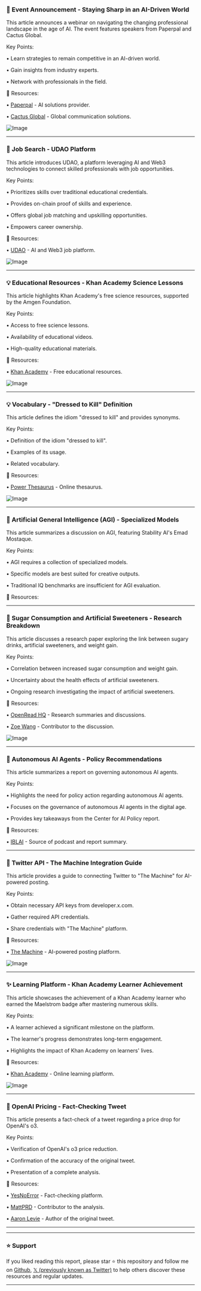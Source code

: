 ### 🤖  Event Announcement - Staying Sharp in an AI-Driven World

This article announces a webinar on navigating the changing professional landscape in the age of AI.  The event features speakers from Paperpal and Cactus Global.

Key Points:

• Learn strategies to remain competitive in an AI-driven world.


• Gain insights from industry experts.


• Network with professionals in the field.


🔗 Resources:

• [Paperpal](https://x.com/teampaperpal) - AI solutions provider.


• [Cactus Global](https://x.com/Cactusglobal) - Global communication solutions.


![Image](https://pbs.twimg.com/media/GtuMfepWEAAkR5p?format=jpg&name=small)


---

### 🚀 Job Search - UDAO Platform

This article introduces UDAO, a platform leveraging AI and Web3 technologies to connect skilled professionals with job opportunities.

Key Points:

• Prioritizes skills over traditional educational credentials.


• Provides on-chain proof of skills and experience.


• Offers global job matching and upskilling opportunities.


• Empowers career ownership.


🔗 Resources:

• [UDAO](https://x.com/udao_official) - AI and Web3 job platform.


![Image](https://pbs.twimg.com/amplify_video_thumb/1934645206814511104/img/VnG_zNAtIlO43rIc.jpg)


---

### 💡 Educational Resources - Khan Academy Science Lessons

This article highlights Khan Academy's free science resources, supported by the Amgen Foundation.

Key Points:

• Access to free science lessons.


• Availability of educational videos.


• High-quality educational materials.


🔗 Resources:

• [Khan Academy](https://x.com/khanacademy) - Free educational resources.


![Image](https://pbs.twimg.com/media/Gsnh4FCXcAAqauJ?format=jpg&name=small)


---

### 💡 Vocabulary - "Dressed to Kill" Definition

This article defines the idiom "dressed to kill" and provides synonyms.

Key Points:

• Definition of the idiom "dressed to kill".


• Examples of its usage.


• Related vocabulary.


🔗 Resources:

• [Power Thesaurus](https://t.co/bTlAHaB6ZM) - Online thesaurus.


![Image](https://pbs.twimg.com/media/Gtktkk5WwAAJB9P?format=jpg&name=small)


---

### 🤖 Artificial General Intelligence (AGI) - Specialized Models

This article summarizes a discussion on AGI, featuring Stability AI's Emad Mostaque.

Key Points:

• AGI requires a collection of specialized models.


• Specific models are best suited for creative outputs.


• Traditional IQ benchmarks are insufficient for AGI evaluation.


🔗 Resources:


---

### 🤖  Sugar Consumption and Artificial Sweeteners - Research Breakdown

This article discusses a research paper exploring the link between sugary drinks, artificial sweeteners, and weight gain.


Key Points:

• Correlation between increased sugar consumption and weight gain.


• Uncertainty about the health effects of artificial sweeteners.


• Ongoing research investigating the impact of artificial sweeteners.


🔗 Resources:

• [OpenRead HQ](https://x.com/OpenRead_HQ) - Research summaries and discussions.


• [Zoe Wang](https://x.com/zoewangai) - Contributor to the discussion.



![Image](https://pbs.twimg.com/media/GtWO7O1bMAEw46e?format=jpg&name=small)



---

### 🤖  Autonomous AI Agents - Policy Recommendations

This article summarizes a report on governing autonomous AI agents.

Key Points:

• Highlights the need for policy action regarding autonomous AI agents.


• Focuses on the governance of autonomous AI agents in the digital age.


• Provides key takeaways from the Center for AI Policy report.



🔗 Resources:

• [IBLAI](https://x.com/iblai_) - Source of podcast and report summary.


---

### 🚀  Twitter API - The Machine Integration Guide

This article provides a guide to connecting Twitter to "The Machine" for AI-powered posting.

Key Points:

• Obtain necessary API keys from developer.x.com.


• Gather required API credentials.


• Share credentials with "The Machine" platform.


🔗 Resources:

• [The Machine](http://developer.x.com) - AI-powered posting platform.


![Image](https://pbs.twimg.com/media/GtP5PBdWkAAFPY1?format=jpg&name=small)


---

### ✨  Learning Platform - Khan Academy Learner Achievement

This article showcases the achievement of a Khan Academy learner who earned the Maelstrom badge after mastering numerous skills.

Key Points:

• A learner achieved a significant milestone on the platform.


• The learner's progress demonstrates long-term engagement.


• Highlights the impact of Khan Academy on learners' lives.


🔗 Resources:

• [Khan Academy](https://x.com/khanacademy) - Online learning platform.


![Image](https://pbs.twimg.com/media/GtNUIKMXgAAHiCJ?format=jpg&name=small)


---

### 🤖  OpenAI Pricing - Fact-Checking Tweet

This article presents a fact-check of a tweet regarding a price drop for OpenAI's o3.

Key Points:

• Verification of OpenAI's o3 price reduction.


• Confirmation of the accuracy of the original tweet.


• Presentation of a complete analysis.


🔗 Resources:

• [YesNoError](https://x.com/yesnoerror) - Fact-checking platform.


• [MattPRD](https://x.com/MattPRD) - Contributor to the analysis.


• [Aaron Levie](https://x.com/levie) - Author of the original tweet.


---


---

### ⭐️ Support

If you liked reading this report, please star ⭐️ this repository and follow me on [Github](https://github.com/Drix10), [𝕏 (previously known as Twitter)](https://x.com/DRIX_10_) to help others discover these resources and regular updates.

---